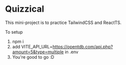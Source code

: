 # Quizzical

This mini-project is to practice TailwindCSS and ReactTS.

To setup

1. npm i
2. add VITE_API_URL=https://opentdb.com/api.php?amount=5&type=multiple in .env
3. You're good to go :D
